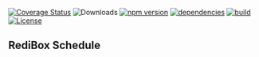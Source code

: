 [![Coverage Status](https://coveralls.io/repos/github/redibox/schedule/badge.svg?branch=master)](https://coveralls.io/github/redibox/schedule?branch=master)
![Downloads](https://img.shields.io/npm/dt/redibox-hook-cache.svg)
[![npm version](https://img.shields.io/npm/v/redibox-hook-cache.svg)](https://www.npmjs.com/package/redibox-hook-schedule)
[![dependencies](https://img.shields.io/david/redibox/schedule.svg)](https://david-dm.org/redibox/schedule)
[![build](https://travis-ci.org/redibox/schedule.svg)](https://travis-ci.org/redibox/schedule)
[![License](https://img.shields.io/npm/l/redibox-hook-cache.svg)](/LICENSE)

## RediBox Schedule
